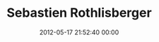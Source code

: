 ---
title: "Sebastien Rothlisberger"
date: 2012-05-17 21:52:40 00:00
permalink: /rothlis
twitter: ""
likes: [66]
id: 120
gravatar: "http://www.gravatar.com/avatar/e955df42e5bf165efdee8fbb70349237"
---